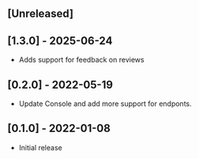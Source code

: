## [Unreleased]

## [1.3.0] - 2025-06-24
- Adds support for feedback on reviews

## [0.2.0] - 2022-05-19

- Update Console and add more support for endponts.
## [0.1.0] - 2022-01-08

- Initial release